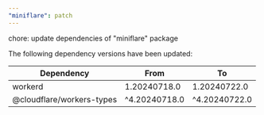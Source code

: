```yaml
---
"miniflare": patch
---
```


chore: update dependencies of "miniflare" package

The following dependency versions have been updated:

| Dependency                | From          | To            |
| ------------------------- | ------------- | ------------- |
| workerd                   | 1.20240718.0  | 1.20240722.0  |
| @cloudflare/workers-types | ^4.20240718.0 | ^4.20240722.0 |
